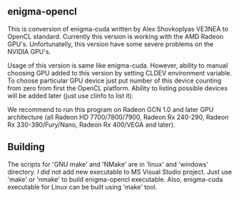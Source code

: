 ## enigma-opencl

This is conversion of enigma-cuda written by Alex Shovkoplyas VE3NEA to OpenCL standard.
Currently this version is working with the AMD Radeon GPU's. Unfortunatelly, this version
have some severe problems on the NVIDIA GPU's.

Usage of this version is same like enigma-cuda. However, ability to manual choosing GPU
added to this version by setting CLDEV environment variable. To choose particular GPU device
just put number of this device counting from zero from first the OpenCL platform.
Ability to listing possible devices will be added later (just use clinfo to list it).

We recommend to run this program on Radeon GCN 1.0 and later GPU architecture
(all Radeon HD 7700/7800/7900, Radeon Rx 240-290, Radeon Rx 330-390/Fury/Nano,
Radeon Rx 400/VEGA and later).

## Building

The scripts for 'GNU make' and 'NMake' are in 'linux' and 'windows' directory.
I did not add new executable to MS Visual Studio project. Just use 'make' or 'nmake' to
build enigma-opencl executable. Also, enigma-cuda executable for Linux can be built
using 'make' tool.
